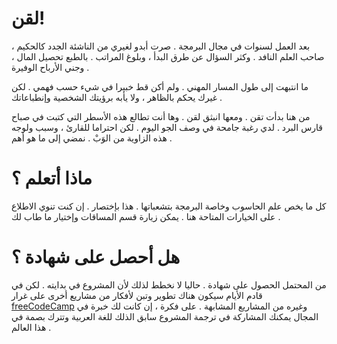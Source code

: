---
---
# لقن!

بعد العمل لسنوات في مجال البرمجة . صرت أبدو لغيري من الناشئة الجدد كالحكيم ، صاحب العلم النافد . وكثر السؤال عن طرق البدأ ، وبلوغ المراتب . بالطبع تحصيل المال ، وجني الأرباح الوفيرة .

ما انتبهت إلى طول المسار المهني . ولم أكن قط خبيرا في شيء حسب  فهمي . لكن غيرك يحكم بالظاهر ، ولا يأبه برؤيتك الشخصية وإنطباعاتك .

من هنا بدأت تقن . ومعها انبثق لقن . وها أنت تطالع هذه الأسطر  التي كتبت في صباح قارس البرد . لدي رغبة جامحة في وصف  الجو اليوم . لكن احتراما للقارئ ، وسبب ولوجه هذه الزاوية من الوَبْ . نمضي إلى ما هو أهم .

# ماذا أتعلم ؟

كل ما يخص علم الحاسوب وخاصة البرمجة بتشعباتها . هذا بإختصار . إن كنت تنوي الاطلاع على الخيارات المتاحة هنا . يمكن زيارة قسم المساقات وإختيار ما طاب لك .

# هل أحصل على شهادة ؟

من المحتمل الحصول على شهادة . حاليا لا نخطط لذلك لأن المشروع في بدايته . لكن في قادم الأيام سيكون هناك تطوير وتبن لأفكار من مشاريع أخرى على غرار [freeCodeCamp](https://freecodecamp.com) وغيره من المشاريع المشابهة . على فكرة ، إن كانت لك خبرة في المجال يمكنك المشاركة في ترجمة المشروع سابق الذلك للغة العربية وتترك بصمة في هذا العالم .
